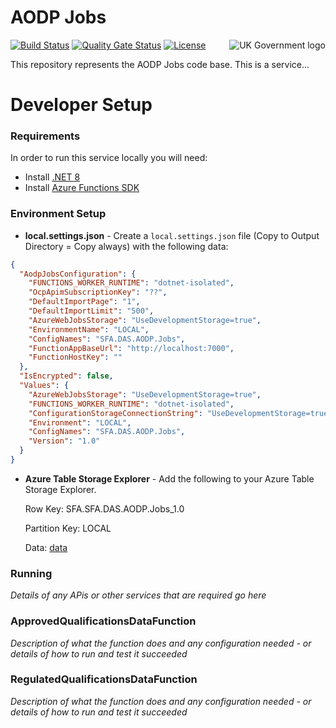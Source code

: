 # AODP Jobs

<img src="https://avatars.githubusercontent.com/u/9841374?s=200&v=4" align="right" alt="UK Government logo">

[![Build Status](https://dev.azure.com/sfa-gov-uk/Digital%20Apprenticeship%20Service/_apis/build/status/das-aodp-jobs?branchName=main)](https://dev.azure.com/sfa-gov-uk/Digital%20Apprenticeship%20Service/_build/latest?definitionId=_projectid_&repoName=SkillsFundingAgency%2Fdas-aodp-jobs&branchName=main)
[![Quality Gate Status](https://sonarcloud.io/api/project_badges/measure?project=SkillsFundingAgency_das-aodp-jobs=alert_status)](https://sonarcloud.io/project/overview?id=SkillsFundingAgency_das-aodp-jobs)
[![License](https://img.shields.io/badge/license-MIT-lightgrey.svg?longCache=true&style=flat-square)](https://en.wikipedia.org/wiki/MIT_License)

This repository represents the AODP Jobs code base.  This is a service...

# Developer Setup
### Requirements

In order to run this service locally you will need: 
- Install [.NET 8](https://www.microsoft.com/net/download)
- Install [Azure Functions SDK](https://docs.microsoft.com/en-us/azure/azure-functions/functions-run-local)


### Environment Setup

* **local.settings.json** - Create a `local.settings.json` file (Copy to Output Directory = Copy always) with the following data:
```json
{
  "AodpJobsConfiguration": {
    "FUNCTIONS_WORKER_RUNTIME": "dotnet-isolated",
    "OcpApimSubscriptionKey": "??",
    "DefaultImportPage": "1",
    "DefaultImportLimit": "500",
    "AzureWebJobsStorage": "UseDevelopmentStorage=true",
    "EnvironmentName": "LOCAL",
    "ConfigNames": "SFA.DAS.AODP.Jobs",
    "FunctionAppBaseUrl": "http://localhost:7000",
    "FunctionHostKey": ""
  },
  "IsEncrypted": false,
  "Values": {
    "AzureWebJobsStorage": "UseDevelopmentStorage=true",
    "FUNCTIONS_WORKER_RUNTIME": "dotnet-isolated",
    "ConfigurationStorageConnectionString": "UseDevelopmentStorage=true",
    "Environment": "LOCAL",
    "ConfigNames": "SFA.DAS.AODP.Jobs",
    "Version": "1.0"
  }
}
```

* **Azure Table Storage Explorer** - Add the following to your Azure Table Storage Explorer.

    Row Key: SFA.SFA.DAS.AODP.Jobs_1.0

    Partition Key: LOCAL

    Data: [data](https://github.com/SkillsFundingAgency/das-employer-config/blob/master/das-aodp-jobs/SFA.DAS.AODP.Jobs.json)

### Running

_Details of any APis or other services that are required go here_

### ApprovedQualificationsDataFunction
_Description of what the function does and any configuration needed - or details of how to run and test it succeeded_

### RegulatedQualificationsDataFunction
_Description of what the function does and any configuration needed - or details of how to run and test it succeeded_